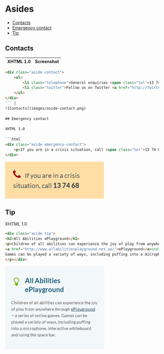 # Asides

- [Contacts](#contacts)
- [Emergency contact](#emergency-contact)
- [Tip](#tip)

## Contacts

XHTML 1.0 | Screenshot
--------- | ----------
```html
<div class="aside contact">
    <ul>
        <li class="telephone">General enquiries <span class="tel">13 74 68</span></li>
        <li class="twitter">Follow us on Twitter <a href="http://twitter.com/qgovonline">@qgovonline</a></li>
    </ul>
</div>
``` | 
![Contacts](images/aside-contact.png)

## Emergency contact

XHTML 1.0

```html
<div class="aside emergency-contact">
    <p>If you are in a crisis situation, call <span class="tel">13 74 68</span></p>
</div>
```

![Emergency contact](images/aside-emergency-contact.png)

## Tip

XHTML 1.0

```html
<div class="aside tip">
<h2>All Abilities ePlayground</h2>
<p>Children of all abilities can experience the joy of play from anywhere through
<a href="http://www.allabilitiesplayground.net.au/">ePlayground</a>&mdash;a series of online games.
Games can be played a variety of ways, including puffing into a microphone, interactive whiteboard and using the space bar.
</p></div>
```

![Tip](images/tip-short.png)